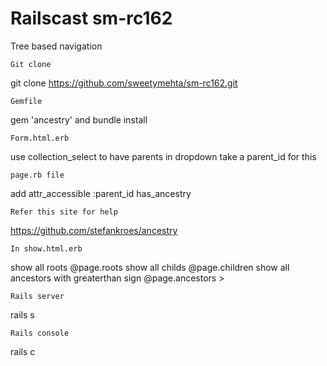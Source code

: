 Railscast sm-rc162
==================
Tree based navigation
```
Git clone
```
git clone https://github.com/sweetymehta/sm-rc162.git
```
Gemfile
```
gem 'ancestry' and bundle install
```
Form.html.erb
```
use collection_select to have parents in dropdown
take a parent_id for this
```
page.rb file
```
add attr_accessible :parent_id
has_ancestry
```
Refer this site for help
```
https://github.com/stefankroes/ancestry
```
In show.html.erb
```
show all roots 
@page.roots
show all childs
@page.children
show all ancestors with greaterthan sign
@page.ancestors &gt;
```
Rails server
```
rails s
```
Rails console
```
rails c
```



